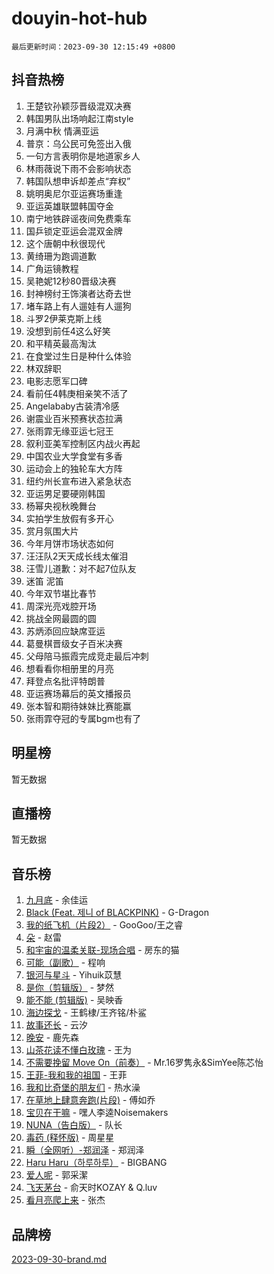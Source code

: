 # douyin-hot-hub

`最后更新时间：2023-09-30 12:15:49 +0800`

## 抖音热榜

1. 王楚钦孙颖莎晋级混双决赛
1. 韩国男队出场响起江南style
1. 月满中秋 情满亚运
1. 普京：乌公民可免签出入俄
1. 一句方言表明你是地道家乡人
1. 林雨薇说下雨不会影响状态
1. 韩国队想申诉却差点“弃权”
1. 姚明奥尼尔亚运赛场重逢
1. 亚运英雄联盟韩国夺金
1. 南宁地铁辟谣夜间免费乘车
1. 国乒锁定亚运会混双金牌
1. 这个唐朝中秋很现代
1. 黄绮珊为跑调道歉
1. 广角运镜教程
1. 吴艳妮12秒80晋级决赛
1. 封神榜纣王饰演者达奇去世
1. 堵车路上有人遛娃有人遛狗
1. 斗罗2伊莱克斯上线
1. 没想到前任4这么好笑
1. 和平精英最高淘汰
1. 在食堂过生日是种什么体验
1. 林双辞职
1. 电影志愿军口碑
1. 看前任4韩庚相亲笑不活了
1. Angelababy古装清冷感
1. 谢震业百米预赛状态拉满
1. 张雨霏无缘亚运七冠王
1. 叙利亚美军控制区内战火再起
1. 中国农业大学食堂有多香
1. 运动会上的独轮车大方阵
1. 纽约州长宣布进入紧急状态
1. 亚运男足要硬刚韩国
1. 杨幂央视秋晚舞台
1. 实拍学生放假有多开心
1. 赏月氛围大片
1. 今年月饼市场状态如何
1. 汪汪队2天天成长线太催泪
1. 汪雪儿道歉：对不起7位队友
1. 迷笛 泥笛
1. 今年双节堪比春节
1. 周深光亮戏腔开场
1. 挑战全网最圆的圆
1. 苏炳添回应缺席亚运
1. 葛曼棋晋级女子百米决赛
1. 父母陪马振霞完成竞走最后冲刺
1. 想看看你相册里的月亮
1. 拜登点名批评特朗普
1. 亚运赛场幕后的英文播报员
1. 张本智和期待妹妹比赛能赢
1. 张雨霏夺冠的专属bgm也有了

## 明星榜

暂无数据

## 直播榜

暂无数据

## 音乐榜

1. [九月底](https://sf3-cdn-tos.douyinstatic.com/obj/tos-cn-ve-2774/oMfewG4PDTFhF8iz3OGQ7ABH5i6fCgnMaoCbzZ) - 余佳运
1. [Black (Feat. 제니 of BLACKPINK)](https://sf3-cdn-tos.douyinstatic.com/obj/tos-cn-ve-2774/2eb92e2debbe4fe0a552bc099aef7f28) - G-Dragon
1. [我的纸飞机（片段2）](https://sf3-cdn-tos.douyinstatic.com/obj/tos-cn-ve-2774/oM2ZrKcg2CD5AeRB2gkeXOFB1IxAGJdZPazYHf) - GooGoo/王之睿
1. [朵](https://sf6-cdn-tos.douyinstatic.com/obj/tos-cn-ve-2774/932f5bdfcd7c47b880525e92ab8a4999) - 赵雷
1. [和宇宙的温柔关联-现场合唱](https://sf3-cdn-tos.douyinstatic.com/obj/tos-cn-ve-2774/o0hONGDYQBgk0e5bqDeQOonVmncA6tC2nBwZLT) - 房东的猫
1. [可能（副歌）](https://sf3-cdn-tos.douyinstatic.com/obj/tos-cn-ve-2774/cde1731888894259b333569393c2fb51) - 程响
1. [银河与星斗](https://sf6-cdn-tos.douyinstatic.com/obj/tos-cn-ve-2774/3cc0bf5f0ef140f7b6743a631bcf3c58) - Yihuik苡慧
1. [是你（剪辑版）](https://sf3-cdn-tos.douyinstatic.com/obj/tos-cn-ve-2774/46019dae783c4c969944217fe1cfafc4) - 梦然
1. [能不能 (剪辑版)](https://sf6-cdn-tos.douyinstatic.com/obj/tos-cn-ve-2774/fc4a6c45b4a34277ba4088e1d7fdff98) - 吴映香
1. [海边探戈](https://sf3-cdn-tos.douyinstatic.com/obj/tos-cn-ve-2774/os9gE0VQCGqt6VQkZDyBBYvfSDY0QFe3vVmubn) - 王鹤棣/王齐铭/朴鲨
1. [故事还长](https://sf6-cdn-tos.douyinstatic.com/obj/tos-cn-ve-2774/30a26758c8594f0ab81ac675c33ee2c5) - 云汐
1. [晚安](https://sf6-cdn-tos.douyinstatic.com/obj/tos-cn-ve-2774/a724c5e224464218839820f4e4fd632f) - 鹿先森
1. [山茶花读不懂白玫瑰](https://sf3-cdn-tos.douyinstatic.com/obj/tos-cn-ve-2774/osfn8B7DktrRHEPJgPCfDbw7QDQEkwC16BxZg9) - 王为
1. [不需要挽留 Move On（前奏）](https://sf3-cdn-tos.douyinstatic.com/obj/tos-cn-ve-2774/ooCBhgCCkF4nExzQL9WZSUbitfA8IsDkgQIYhe) - Mr.16罗隽永&SimYee陈芯怡
1. [王菲-我和我的祖国](https://sf3-cdn-tos.douyinstatic.com/obj/tos-cn-ve-2774/3ef0f373017541e18566595c96123cab) - 王菲
1. [我和比奇堡的朋友们](https://sf3-cdn-tos.douyinstatic.com/obj/tos-cn-ve-2774/f0505db981ea4a6d91453a15924a82aa) - 热水澡
1. [在草地上肆意奔跑(片段)](https://sf3-cdn-tos.douyinstatic.com/obj/tos-cn-ve-2774/8831d494742f45dabdfa8adb8b817259) - 傅如乔
1. [宝贝在干嘛](https://sf6-cdn-tos.douyinstatic.com/obj/tos-cn-ve-2774/okW4hBCfJI5B2ZEgTCtikhMW7IafzNrBQIYkpJ) - 嘿人李逵Noisemakers
1. [NUNA（告白版）](https://sf3-cdn-tos.douyinstatic.com/obj/tos-cn-ve-2774/a65828cbd8ce41a78a430a58b49f4feb) - 队长
1. [毒药 (释怀版)](https://sf3-cdn-tos.douyinstatic.com/obj/tos-cn-ve-2774/oYILMEAzspdZBIzy4frJNB8ZHPHWAhiwowd4Ad) - 周星星
1. [瞬（全网听）-郑润泽](https://sf6-cdn-tos.douyinstatic.com/obj/tos-cn-ve-2774/o4Vb9eJZClCZTnRQYy0BRSeHGrDtrkrQgIBvQt) - 郑润泽
1. [Haru Haru（하루하루）](https://sf3-cdn-tos.douyinstatic.com/obj/tos-cn-ve-2774/940c04aa98154ee7bdbaaa2ad9f28aec) - BIGBANG
1. [爱人呢](https://sf6-cdn-tos.douyinstatic.com/obj/tos-cn-ve-2774/2041dc10f3c442f1992b439a00eaf2ba) - 郭采潔
1. [飞天茅台](https://sf3-cdn-tos.douyinstatic.com/obj/tos-cn-ve-2774/o4GhTV5kIuMWmC2Ai1WzNglssgBfQaqQCSLxUU) - 俞天时KOZAY & Q.luv
1. [看月亮爬上来](https://sf6-cdn-tos.douyinstatic.com/obj/tos-cn-ve-2774/356c324112764016b25295e535f2daf0) - 张杰

## 品牌榜

[2023-09-30-brand.md](2023-09-30-brand.md)
